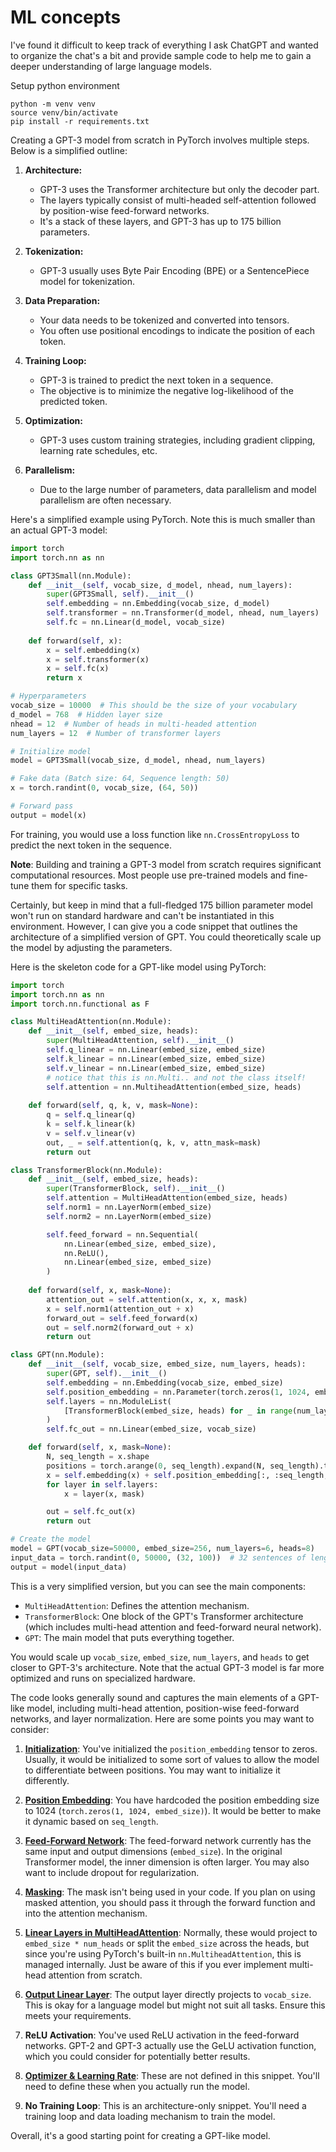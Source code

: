 # ML concepts

I've found it difficult to keep track of everything I ask ChatGPT and wanted to organize the chat's a bit and provide sample code to help me to gain a deeper understanding of large language models.

Setup python environment
```
python -m venv venv
source venv/bin/activate
pip install -r requirements.txt
```

Creating a GPT-3 model from scratch in PyTorch involves multiple steps. Below is a simplified outline:

1. **Architecture:**
    - GPT-3 uses the Transformer architecture but only the decoder part.
    - The layers typically consist of multi-headed self-attention followed by position-wise feed-forward networks.
    - It's a stack of these layers, and GPT-3 has up to 175 billion parameters.

2. **Tokenization:**
    - GPT-3 usually uses Byte Pair Encoding (BPE) or a SentencePiece model for tokenization.

3. **Data Preparation:**
    - Your data needs to be tokenized and converted into tensors.
    - You often use positional encodings to indicate the position of each token.

4. **Training Loop:**
    - GPT-3 is trained to predict the next token in a sequence.
    - The objective is to minimize the negative log-likelihood of the predicted token.

5. **Optimization:**
    - GPT-3 uses custom training strategies, including gradient clipping, learning rate schedules, etc.

6. **Parallelism:**
    - Due to the large number of parameters, data parallelism and model parallelism are often necessary.

Here's a simplified example using PyTorch. Note this is much smaller than an actual GPT-3 model:

```python
import torch
import torch.nn as nn

class GPT3Small(nn.Module):
    def __init__(self, vocab_size, d_model, nhead, num_layers):
        super(GPT3Small, self).__init__()
        self.embedding = nn.Embedding(vocab_size, d_model)
        self.transformer = nn.Transformer(d_model, nhead, num_layers)
        self.fc = nn.Linear(d_model, vocab_size)
        
    def forward(self, x):
        x = self.embedding(x)
        x = self.transformer(x)
        x = self.fc(x)
        return x

# Hyperparameters
vocab_size = 10000  # This should be the size of your vocabulary
d_model = 768  # Hidden layer size
nhead = 12  # Number of heads in multi-headed attention
num_layers = 12  # Number of transformer layers

# Initialize model
model = GPT3Small(vocab_size, d_model, nhead, num_layers)

# Fake data (Batch size: 64, Sequence length: 50)
x = torch.randint(0, vocab_size, (64, 50))

# Forward pass
output = model(x)
```

For training, you would use a loss function like `nn.CrossEntropyLoss` to predict the next token in the sequence.

**Note**: Building and training a GPT-3 model from scratch requires significant computational resources. Most people use pre-trained models and fine-tune them for specific tasks.


Certainly, but keep in mind that a full-fledged 175 billion parameter model won't run on standard hardware and can't be instantiated in this environment. However, I can give you a code snippet that outlines the architecture of a simplified version of GPT. You could theoretically scale up the model by adjusting the parameters.

Here is the skeleton code for a GPT-like model using PyTorch:

```python
import torch
import torch.nn as nn
import torch.nn.functional as F

class MultiHeadAttention(nn.Module):
    def __init__(self, embed_size, heads):
        super(MultiHeadAttention, self).__init__()
        self.q_linear = nn.Linear(embed_size, embed_size)
        self.k_linear = nn.Linear(embed_size, embed_size)
        self.v_linear = nn.Linear(embed_size, embed_size)
        # notice that this is nn.Multi.. and not the class itself!
        self.attention = nn.MultiheadAttention(embed_size, heads)
    
    def forward(self, q, k, v, mask=None):
        q = self.q_linear(q)
        k = self.k_linear(k)
        v = self.v_linear(v)
        out, _ = self.attention(q, k, v, attn_mask=mask)
        return out

class TransformerBlock(nn.Module):
    def __init__(self, embed_size, heads):
        super(TransformerBlock, self).__init__()
        self.attention = MultiHeadAttention(embed_size, heads)
        self.norm1 = nn.LayerNorm(embed_size)
        self.norm2 = nn.LayerNorm(embed_size)

        self.feed_forward = nn.Sequential(
            nn.Linear(embed_size, embed_size),
            nn.ReLU(),
            nn.Linear(embed_size, embed_size)
        )
    
    def forward(self, x, mask=None):
        attention_out = self.attention(x, x, x, mask)
        x = self.norm1(attention_out + x)
        forward_out = self.feed_forward(x)
        out = self.norm2(forward_out + x)
        return out

class GPT(nn.Module):
    def __init__(self, vocab_size, embed_size, num_layers, heads):
        super(GPT, self).__init__()
        self.embedding = nn.Embedding(vocab_size, embed_size)
        self.position_embedding = nn.Parameter(torch.zeros(1, 1024, embed_size))
        self.layers = nn.ModuleList(
            [TransformerBlock(embed_size, heads) for _ in range(num_layers)]
        )
        self.fc_out = nn.Linear(embed_size, vocab_size)

    def forward(self, x, mask=None):
        N, seq_length = x.shape
        positions = torch.arange(0, seq_length).expand(N, seq_length).to(x.device)
        x = self.embedding(x) + self.position_embedding[:, :seq_length, :]
        for layer in self.layers:
            x = layer(x, mask)

        out = self.fc_out(x)
        return out

# Create the model
model = GPT(vocab_size=50000, embed_size=256, num_layers=6, heads=8)
input_data = torch.randint(0, 50000, (32, 100))  # 32 sentences of length 100
output = model(input_data)
```

This is a very simplified version, but you can see the main components:

- `MultiHeadAttention`: Defines the attention mechanism.
- `TransformerBlock`: One block of the GPT's Transformer architecture (which includes multi-head attention and feed-forward neural network).
- `GPT`: The main model that puts everything together.

You would scale up `vocab_size`, `embed_size`, `num_layers`, and `heads` to get closer to GPT-3's architecture. Note that the actual GPT-3 model is far more optimized and runs on specialized hardware.

The code looks generally sound and captures the main elements of a GPT-like model, including multi-head attention, position-wise feed-forward networks, and layer normalization. Here are some points you may want to consider:

1. **[Initialization](position_embeddings/README.md)**: You've initialized the `position_embedding` tensor to zeros. Usually, it would be initialized to some sort of values to allow the model to differentiate between positions. You may want to initialize it differently.

2. **[Position Embedding](position_embeddings/README.md)**: You have hardcoded the position embedding size to 1024 (`torch.zeros(1, 1024, embed_size)`). It would be better to make it dynamic based on `seq_length`.

3. **[Feed-Forward Network](larger_inner_dimensions/README.md)**: The feed-forward network currently has the same input and output dimensions (`embed_size`). In the original Transformer model, the inner dimension is often larger. You may also want to include dropout for regularization.

4. **[Masking](masking/README.md)**: The mask isn't being used in your code. If you plan on using masked attention, you should pass it through the forward function and into the attention mechanism.

5. **[Linear Layers in MultiHeadAttention](multi_head_attention/README.md)**: Normally, these would project to `embed_size * num_heads` or split the `embed_size` across the heads, but since you're using PyTorch's built-in `nn.MultiheadAttention`, this is managed internally. Just be aware of this if you ever implement multi-head attention from scratch.

6. **[Output Linear Layer](output_layer_options/README.md)**: The output layer directly projects to `vocab_size`. This is okay for a language model but might not suit all tasks. Ensure this meets your requirements.

7. **ReLU Activation**: You've used ReLU activation in the feed-forward networks. GPT-2 and GPT-3 actually use the GeLU activation function, which you could consider for potentially better results.

8. **[Optimizer & Learning Rate](optimizer_and_learning_rates/README.md)**: These are not defined in this snippet. You'll need to define these when you actually run the model.

9. **No Training Loop**: This is an architecture-only snippet. You'll need a training loop and data loading mechanism to train the model.

Overall, it's a good starting point for creating a GPT-like model.


